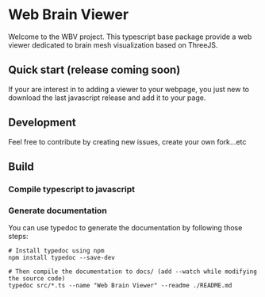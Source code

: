# Web Brain Viewer
Welcome to the WBV project. This typescript base package provide a web viewer dedicated to brain mesh visualization 
based on ThreeJS.

## Quick start (release coming soon)
If your are interest in to adding a viewer to your webpage, you just new to download the last 
javascript release and add it to your page.

## Development
Feel free to contribute by creating new issues, create your own fork...etc

## Build
### Compile typescript to javascript

### Generate documentation
You can use typedoc to generate the documentation by following those steps:
```shell
# Install typedoc using npm
npm install typedoc --save-dev

# Then compile the documentation to docs/ (add --watch while modifying the source code)
typedoc src/*.ts --name "Web Brain Viewer" --readme ./README.md
```